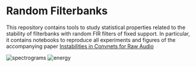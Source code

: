 # Random Filterbanks

This repository contains tools to study statistical properties related to the stability of filterbanks with random FIR filters of fixed support. In particular, it contains notebooks to reproduce all experiments and figures of the accompanying paper <a href="[url](https://arxiv.org/abs/2309.05855)">Instabilities in Convnets for Raw Audio</a>

  ![spectrograms](https://github.com/danedane-haider/Random-Filterbanks/assets/55834940/d4c6c97c-72c9-4378-bb92-c08746a7da50)
  ![energy](https://github.com/danedane-haider/Random-Filterbanks/assets/55834940/73fdcde2-c7ba-45ee-8264-b31c2044f709)


